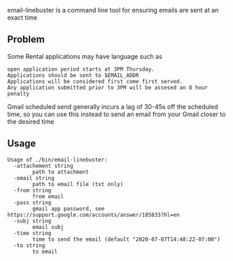 
email-linebuster is a command line tool for ensuring emails are sent at an exact time

## Problem

Some Rental applications may have language such as
```
open application period starts at 3PM Thursday.
Applications should be sent to $EMAIL_ADDR
Applications will be considered first come first served.
Any application submitted prior to 3PM will be assesed an 8 hour penalty
```

Gmail scheduled send generally incurs a lag of 30-45s off the scheduled time, so you can use this instead to send an email from your Gmail closer to the desired time

## Usage

```
Usage of ./bin/email-linebuster:
  -attachement string
        path to attachment
  -email string
        path to email file (txt only)
  -from string
        from email
  -pass string
        gmail app password, see https://support.google.com/accounts/answer/185833?hl=en
  -subj string
        email subj
  -time string
        time to send the email (default "2020-07-07T14:48:22-07:00")
  -to string
        to email
```
